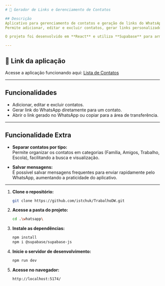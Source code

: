 ```yaml
---
# 📱 Gerador de Links e Gerenciamento de Contatos

## Descrição
Aplicativo para gerenciamento de contatos e geração de links do WhatsApp.  
Permite adicionar, editar e excluir contatos, gerar links personalizados para enviar mensagens rapidamente e salvar mensagens frequentes para reutilização.  

O projeto foi desenvolvido em **React** e utiliza **Supabase** para armazenamento de dados.

---
```


## 🔗 Link da aplicação
Acesse a aplicação funcionando aqui: [Lista de Contatos](https://listadecontatosdw.onrender.com)

---

## Funcionalidades

- Adicionar, editar e excluir contatos.
- Gerar link do WhatsApp diretamente para um contato.
- Abrir o link gerado no WhatsApp ou copiar para a área de transferência.  

---

## Funcionalidade Extra

- **Separar contatos por tipo:**  
  Permite organizar os contatos em categorias (Família, Amigos, Trabalho, Escola), facilitando a busca e visualização.

- **Salvar mensagens:**  
  É possível salvar mensagens frequentes para enviar rapidamente pelo WhatsApp, aumentando a praticidade do aplicativo.

---
1. **Clone o repositório:**
   ```bash
   git clone https://github.com/istchuk/TrabalhoDW.git

2. **Acesse a pasta do projeto:**
   ```bash
   cd .\whatsapp\
   
3. **Instale as dependências:**
   ```bash
   npm install
   npm i @supabase/supabase-js
4. **Inicie o servidor de desenvolvimento:**
   ```bash
   npm run dev
5. **Acesse no navegador:**
   ```bash
   http://localhost:5174/
